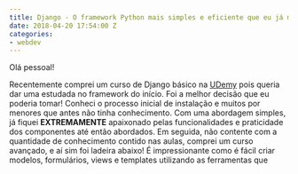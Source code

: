 ```yaml
---
title: Django - O framework Python mais simples e eficiente que eu já mexi!
date: 2018-04-20 17:54:00 Z
categories:
- webdev
---
```


Olá pessoal!

Recentemente comprei um curso de Django básico na [UDemy](https://udemy.com) pois queria dar uma estudada no framework do início. Foi a melhor decisão que eu poderia tomar! Conheci o processo inicial de instalação e muitos por menores que antes não tinha conhecimento. Com uma abordagem simples, já fiquei **EXTREMAMENTE** apaixonado pelas funcionalidades e praticidade dos componentes até então abordados. Em seguida, não contente com a quantidade de conhecimento contido nas aulas, comprei um curso avançado, e aí sim foi ladeira abaixo! É impressionante como é fácil criar modelos, formulários, views e templates utilizando as ferramentas que 